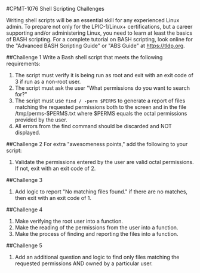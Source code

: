 #CPMT-1076 Shell Scripting Challenges

Writing shell scripts will be an essential skill for any experienced Linux admin.  To prepare not only for the LPIC-1/Linux+ certifications, but a career supporting and/or administering Linux, you need to learn at least the basics of BASH scripting.  For a complete tutorial on BASH scripting, look online for the "Advanced BASH Scripting Guide" or "ABS Guide" at https://tldp.org.

##Challenge 1
Write a Bash shell script that meets the following requirements:
1. The script must verify it is being run as root and exit with an exit code of 3 if run as a non-root user.
2. The script must ask the user "What permissions do you want to search for?"
3. The script must use `find / -perm $PERMS` to generate a report of files matching the requested permissions both to the screen and in the file /tmp/perms-$PERMS.txt where $PERMS equals the octal permissions provided by the user.
4. All errors from the find command should be discarded and NOT displayed.

##Challenge 2
For extra "awesomeness points," add the following to your script:
1. Validate the permissions entered by the user are valid octal permissions. If not, exit with an exit code of 2.

##Challenge 3
1. Add logic to report "No matching files found." if there are no matches, then exit with an exit code of 1.

##Challenge 4
1. Make verifying the root user into a function.
2. Make the reading of the permissions from the user into a function.
3. Make the process of finding and reporting the files into a function.

##Challenge 5
1. Add an additional question and logic to find only files matching the requested permissions AND owned by a particular user.
